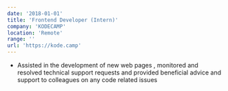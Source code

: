 ```yaml
---
date: '2018-01-01'
title: 'Frontend Developer (Intern)'
company: 'KODECAMP'
location: 'Remote'
range: ''
url: 'https://kode.camp'
---
```


- Assisted in the development of new web pages , monitored and resolved technical support requests and provided beneficial advice and support to colleagues on any code related issues

